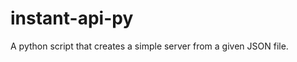 instant-api-py
==============

A python script that creates a simple server from a given JSON file.
